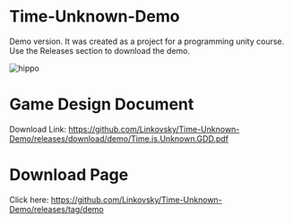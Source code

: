 # Time-Unknown-Demo
Demo version. It was created as a project for a programming unity course.
Use the Releases section to download the demo.

![hippo](https://media3.giphy.com/media/BgJ4SJyQ5deoC9riRD/giphy.gif?cid=790b761104b6f3fbbd2ed7368bca60b32f6c0d1317182dbb&rid=giphy.gif&ct=g)

# Game Design Document
Download Link: https://github.com/Linkovsky/Time-Unknown-Demo/releases/download/demo/Time.is.Unknown.GDD.pdf
# Download Page
Click here: https://github.com/Linkovsky/Time-Unknown-Demo/releases/tag/demo
